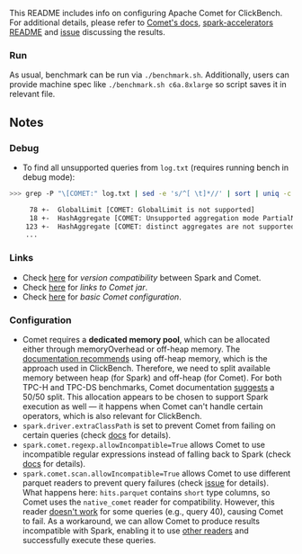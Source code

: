 This README includes info on configuring Apache Comet for ClickBench. For additional details, please refer to [Comet's docs](https://datafusion.apache.org/comet/user-guide/overview.html), [spark-accelerators README](../spark/README-accelerators.md) and [issue](https://github.com/apache/datafusion-comet/issues/2035) discussing the results.

### Run

As usual, benchmark can be run via `./benchmark.sh`. Additionally, users can provide machine spec like `./benchmark.sh c6a.8xlarge` so script saves it in relevant file.

## Notes

### Debug

- To find all unsupported queries from `log.txt` (requires running bench in debug mode):
```bash
>>> grep -P "\[COMET:" log.txt | sed -e 's/^[ \t]*//' | sort | uniq -c

     78 +-  GlobalLimit [COMET: GlobalLimit is not supported]
     18 +-  HashAggregate [COMET: Unsupported aggregation mode PartialMerge]
    123 +-  HashAggregate [COMET: distinct aggregates are not supported]
    ...
```

### Links

- Check [here](https://datafusion.apache.org/comet/user-guide/installation.html#supported-spark-versions) for _version compatibility_ between Spark and Comet.
- Check [here](https://datafusion.apache.org/comet/user-guide/installation.html#using-a-published-jar-file) for _links to Comet jar_.
- Check [here](https://datafusion.apache.org/comet/user-guide/installation.html#run-spark-shell-with-comet-enabled) for _basic Comet configuration_.

### Configuration

- Comet requires a __dedicated memory pool__, which can be allocated either through memoryOverhead or off-heap memory. The [documentation recommends](https://datafusion.apache.org/comet/user-guide/tuning.html#configuring-comet-memory-in-off-heap-mode) using off-heap memory, which is the approach used in ClickBench.
Therefore, we need to split available memory between heap (for Spark) and off-heap (for Comet). For both TPC-H and TPC-DS benchmarks, Comet documentation [suggests](https://datafusion.apache.org/comet/contributor-guide/benchmarking.html) a 50/50 split. This allocation appears to be chosen to support Spark execution as well — it happens when Comet can't handle certain operators, which is also relevant for ClickBench.
- `spark.driver.extraClassPath` is set to prevent Comet from failing on certain queries (check [docs](https://datafusion.apache.org/comet/user-guide/installation.html#additional-configuration) for details).
- `spark.comet.regexp.allowIncompatible=True` allows Comet to use incompatible regular expressions instead of falling back to Spark (check [docs](https://datafusion.apache.org/comet/user-guide/compatibility.html#regular-expressions) for details).
- `spark.comet.scan.allowIncompatible=True` allows Comet to use different parquet readers to prevent query failures (check [issue](https://github.com/apache/datafusion-comet/issues/2035#issuecomment-3090666597) for details). <br>
What happens here: `hits.parquet` contains `short` type columns, so Comet uses the `native_comet` reader for compatibility. However, this reader [doesn't work](https://github.com/apache/datafusion-comet/issues/2038) for some queries (e.g., query 40), causing Comet to fail. As a workaround, we can allow Comet to produce results incompatible with Spark, enabling it to use [other readers](https://datafusion.apache.org/comet/user-guide/compatibility.html#parquet-scans) and successfully execute these queries.
